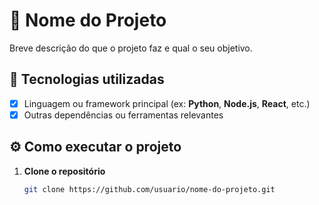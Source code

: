 # 📘 Nome do Projeto

Breve descrição do que o projeto faz e qual o seu objetivo.

## 🚀 Tecnologias utilizadas
- [x] Linguagem ou framework principal (ex: **Python**, **Node.js**, **React**, etc.)
- [x] Outras dependências ou ferramentas relevantes

## ⚙️ Como executar o projeto

1. **Clone o repositório**
   ```bash
   git clone https://github.com/usuario/nome-do-projeto.git
